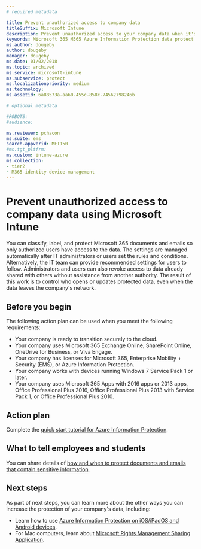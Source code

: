 ```yaml
---
# required metadata

title: Prevent unauthorized access to company data
titleSuffix: Microsoft Intune
description: Prevent unauthorized access to your company data when it's shared outside the company network using Microsoft Intune. 
keywords: Microsoft 365 M365 Azure Information Protection data protect outside network company data 
ms.author: dougeby
author: dougeby
manager: dougeby
ms.date: 01/02/2018
ms.topic: archived
ms.service: microsoft-intune
ms.subservice: protect
ms.localizationpriority: medium
ms.technology:
ms.assetid: 6a88573a-aa60-455c-858c-74562798246b

# optional metadata

#ROBOTS:
#audience:

ms.reviewer: pchacon
ms.suite: ems
search.appverid: MET150
#ms.tgt_pltfrm:
ms.custom: intune-azure
ms.collection:
- tier2
- M365-identity-device-management
---
```

# Prevent unauthorized access to company data using Microsoft Intune

You can classify, label, and protect Microsoft 365 documents and emails so only authorized users have access to the data. The settings are managed automatically after IT administrators or users set the rules and conditions. Alternatively, the IT team can provide recommended settings for users to follow. Administrators and users can also revoke access to data already shared with others without assistance from another authority. The result of this work is to control who opens or updates protected data, even when the data leaves the company's network. 

## Before you begin

The following action plan can be used when you meet the following requirements:
* Your company is ready to transition securely to the cloud.
* Your company uses Microsoft 365 Exchange Online, SharePoint Online, OneDrive for Business, or Viva Engage.
* Your company has licenses for Microsoft 365, Enterprise Mobility + Security (EMS), or Azure Information Protection.
* Your company works with devices running Windows 7 Service Pack 1 or later.
* Your company uses Microsoft 365 Apps with 2016 apps or 2013 apps, Office Professional Plus 2016, Office Professional Plus 2013 with Service Pack 1, or Office Professional Plus 2010.

## Action plan

Complete the [quick start tutorial for Azure Information Protection](/information-protection/get-started/infoprotect-quick-start-tutorial).  

## What to tell employees and students

You can share details of [how and when to protect documents and emails that contain sensitive information](/information-protection/deploy-use/help-users).

## Next steps

As part of next steps, you can learn more about the other ways you can increase the protection of your company's data, including: 

* Learn how to use [Azure Information Protection on iOS/iPadOS and Android devices](/information-protection/rms-client/mobile-app-faq).
* For Mac computers, learn about [Microsoft Rights Management Sharing Application](/previous-versions/msdn10/dn451248(v=msdn.10)).
